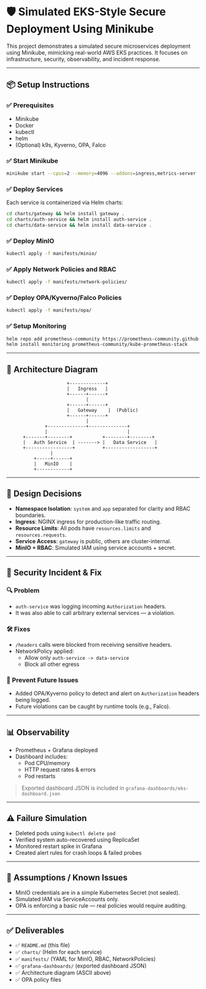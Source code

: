 
# 🛡️ Simulated EKS-Style Secure Deployment Using Minikube

This project demonstrates a simulated secure microservices deployment using Minikube, mimicking real-world AWS EKS practices. It focuses on infrastructure, security, observability, and incident response.

---

## 📦 Setup Instructions

### ✅ Prerequisites

- Minikube
- Docker
- kubectl
- helm
- (Optional) k9s, Kyverno, OPA, Falco

### ✅ Start Minikube

```bash
minikube start --cpus=2 --memory=4096 --addons=ingress,metrics-server
```

### ✅ Deploy Services

Each service is containerized via Helm charts:

```bash
cd charts/gateway && helm install gateway .
cd charts/auth-service && helm install auth-service .
cd charts/data-service && helm install data-service .
```

### ✅ Deploy MinIO

```bash
kubectl apply -f manifests/minio/
```

### ✅ Apply Network Policies and RBAC

```bash
kubectl apply -f manifests/network-policies/
```

### ✅ Deploy OPA/Kyverno/Falco Policies

```bash
kubectl apply -f manifests/opa/
```

### ✅ Setup Monitoring

```bash
helm repo add prometheus-community https://prometheus-community.github.io/helm-charts
helm install monitoring prometheus-community/kube-prometheus-stack
```

---

## 🧱 Architecture Diagram

```
                      +-------------+
                      |   Ingress   |
                      +------+------+
                             |
                      +------+------+
                      |   Gateway    |  (Public)
                      +------+------+
                             |
              +--------------+--------------+
              |                             |
      +-------+--------+           +--------+--------+
      |   Auth Service  | -------> |   Data Service   |
      +-----------------+          +------------------+
                |
          +-----+------+
          |   MinIO    |
          +------------+
```

---

## 🎯 Design Decisions

- **Namespace Isolation**: `system` and `app` separated for clarity and RBAC boundaries.
- **Ingress**: NGINX ingress for production-like traffic routing.
- **Resource Limits**: All pods have `resources.limits` and `resources.requests`.
- **Service Access**: `gateway` is public, others are cluster-internal.
- **MinIO + RBAC**: Simulated IAM using service accounts + secret.

---

## 🚨 Security Incident & Fix

### 🔍 Problem

- `auth-service` was logging incoming `Authorization` headers.
- It was also able to call arbitrary external services — a violation.

### 🛠️ Fixes

- `/headers` calls were blocked from receiving sensitive headers.
- NetworkPolicy applied:
  - Allow only `auth-service -> data-service`
  - Block all other egress

### 🔐 Prevent Future Issues

- Added OPA/Kyverno policy to detect and alert on `Authorization` headers being logged.
- Future violations can be caught by runtime tools (e.g., Falco).

---

## 📊 Observability

- Prometheus + Grafana deployed
- Dashboard includes:
  - Pod CPU/memory
  - HTTP request rates & errors
  - Pod restarts

> Exported dashboard JSON is included in `grafana-dashboards/eks-dashboard.json`

---

## ⚠️ Failure Simulation

- Deleted pods using `kubectl delete pod`
- Verified system auto-recovered using ReplicaSet
- Monitored restart spike in Grafana
- Created alert rules for crash loops & failed probes

---

## 📝 Assumptions / Known Issues

- MinIO credentials are in a simple Kubernetes Secret (not sealed).
- Simulated IAM via ServiceAccounts only.
- OPA is enforcing a basic rule — real policies would require auditing.

---

## ✅ Deliverables

- ✅ `README.md` (this file)
- ✅ `charts/` (Helm for each service)
- ✅ `manifests/` (YAML for MinIO, RBAC, NetworkPolicies)
- ✅ `grafana-dashboards/` (exported dashboard JSON)
- ✅ Architecture diagram (ASCII above)
- ✅ OPA policy files

